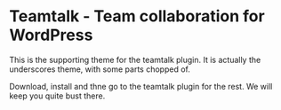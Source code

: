 Teamtalk - Team collaboration for WordPress
===

This is the supporting theme for the teamtalk plugin. It is actually the underscores theme, with some parts chopped of. 

Download, install and thne go to the teamtalk  plugin for the rest. We will keep you quite bust there.
